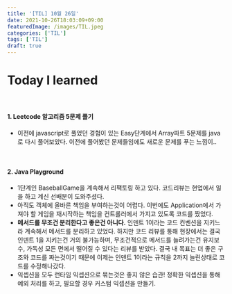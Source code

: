 ```yaml
---
title: '[TIL] 10월 26일'
date: 2021-10-26T18:03:09+09:00
featuredImage: /images/TIL.jpeg
categories: ['TIL']
tags: ['TIL']
draft: true
---
```


# Today I learned

<br>

<!--more-->

#### 1. Leetcode 알고리즘 5문제 풀기

- 이전에 javascript로 풀었던 경험이 있는 Easy단계에서 Array파트 5문제를 java로 다시 풀어보았다.
  이전에 풀어봤던 문제들임에도 새로운 문제를 푸는 느낌이..

<br/>

#### 2. Java Playground

- 1단계인 BaseballGame을 계속해서 리팩토링 하고 있다. 코드리뷰는 현업에서 일을 하고 계신 선배분이 도와주셨다.
- 아직도 객체에 올바른 책임을 부여하는것이 어렵다.
  이번에도 Application에서 가져야 할 게임을 재시작하는 책임을 컨트롤러에서 가지고 있도록 코드를 짰었다.
- **메서드를 무조건 분리한다고 좋은건 아니다.** 인덴트 1이라는 코드 컨벤션을 지키느라 계속해서 메서드를 분리하고 있었다. 하지만 코드 리뷰를 통해 현장에서는 결국 인덴트 1을 지키는건 거의 불가능하며, 무조건적으로 메서드를 늘려가는건 유지보수, 가독성 모든 면에서 떨어질 수 있다는 리뷰를 받았다. 결국 내 목표는 더 좋은 구조와 코드를 짜는것이기 때문에 이제는 인덴트 1이라는 규칙을 2까지 늘린상태로 코드를 수정해나갔다.
- 익셉션을 모두 런타임 익셉션으로 묶는것은 좋지 않은 습관! 정확한 익셉션을 통해 예외 처리를 하고, 필요할 경우 커스텀 익셉션을 만들기.
